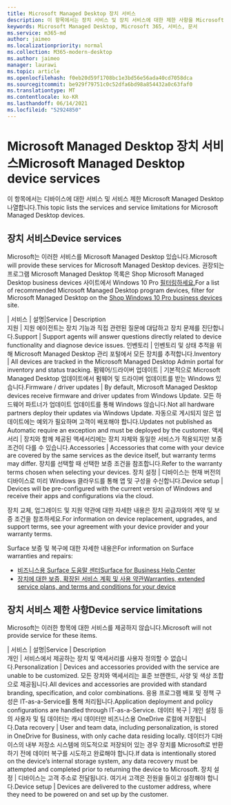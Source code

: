 ```yaml
---
title: Microsoft Managed Desktop 장치 서비스
description: 이 항목에서는 장치 서비스 및 장치 서비스에 대한 제한 사항을 Microsoft Managed Desktop.
keywords: Microsoft Managed Desktop, Microsoft 365, 서비스, 문서
ms.service: m365-md
author: jaimeo
ms.localizationpriority: normal
ms.collection: M365-modern-desktop
ms.author: jaimeo
manager: laurawi
ms.topic: article
ms.openlocfilehash: f0eb20d59f1708bc1e3bd56e56ada40cd7058dca
ms.sourcegitcommit: be929f79751c0c52dfa6bd98a854432a0c63faf0
ms.translationtype: MT
ms.contentlocale: ko-KR
ms.lasthandoff: 06/14/2021
ms.locfileid: "52924850"
---
```

# <a name="microsoft-managed-desktop-device-services"></a><span data-ttu-id="260d5-104">Microsoft Managed Desktop 장치 서비스</span><span class="sxs-lookup"><span data-stu-id="260d5-104">Microsoft Managed Desktop device services</span></span>

<span data-ttu-id="260d5-105">이 항목에서는 디바이스에 대한 서비스 및 서비스 제한 Microsoft Managed Desktop 나열합니다.</span><span class="sxs-lookup"><span data-stu-id="260d5-105">This topic lists the services and service limitations for Microsoft Managed Desktop devices.</span></span>

## <a name="device-services"></a><span data-ttu-id="260d5-106">장치 서비스</span><span class="sxs-lookup"><span data-stu-id="260d5-106">Device services</span></span>

<span data-ttu-id="260d5-107">Microsoft는 이러한 서비스를 Microsoft Managed Desktop 있습니다.</span><span class="sxs-lookup"><span data-stu-id="260d5-107">Microsoft will provide these services for Microsoft Managed Desktop devices.</span></span> <span data-ttu-id="260d5-108">권장되는 프로그램 Microsoft Managed Desktop 목록은 Shop Microsoft Managed Desktop business devices 사이트에서 Windows 10 Pro [필터링하세요.](https://www.microsoft.com/windowsforbusiness/view-all-devices)</span><span class="sxs-lookup"><span data-stu-id="260d5-108">For a list of recommended Microsoft Managed Desktop program devices, filter for Microsoft Managed Desktop on the [Shop Windows 10 Pro business devices](https://www.microsoft.com/windowsforbusiness/view-all-devices) site.</span></span>

 <span data-ttu-id="260d5-109">| 서비스 | 설명</span><span class="sxs-lookup"><span data-stu-id="260d5-109">|Service  | Description</span></span>  
<span data-ttu-id="260d5-110">지원 | 지원 에이전트는 장치 기능과 직접 관련된 질문에 대답하고 장치 문제를 진단합니다.</span><span class="sxs-lookup"><span data-stu-id="260d5-110">Support | Support agents will answer questions directly related to device functionality and diagnose device issues.</span></span>
<span data-ttu-id="260d5-111">인벤토리 | 인벤토리 및 상태 추적을 위해 Microsoft Managed Desktop 관리 포털에서 모든 장치를 추적합니다.</span><span class="sxs-lookup"><span data-stu-id="260d5-111">Inventory | All devices are tracked in the Microsoft Managed Desktop Admin portal for inventory and status tracking.</span></span>
<span data-ttu-id="260d5-112">펌웨어/드라이버 업데이트 | 기본적으로 Microsoft Managed Desktop 업데이트에서 펌웨어 및 드라이버 업데이트를 받는 Windows 있습니다.</span><span class="sxs-lookup"><span data-stu-id="260d5-112">Firmware / driver updates | By default, Microsoft Managed Desktop devices receive firmware and driver updates from Windows Update.</span></span> <span data-ttu-id="260d5-113">모든 하드웨어 파트너가 업데이트 업데이트를 통해 Windows 않습니다.</span><span class="sxs-lookup"><span data-stu-id="260d5-113">Not all hardware partners deploy their updates via Windows Update.</span></span> <span data-ttu-id="260d5-114">자동으로 게시되지 않은 업데이트에는 예외가 필요하며 고객이 배포해야 합니다.</span><span class="sxs-lookup"><span data-stu-id="260d5-114">Updates not published as Automatic require an exception and must be deployed by the customer.</span></span>
<span data-ttu-id="260d5-115">액세서리 | 장치와 함께 제공된 액세서리에는 장치 자체와 동일한 서비스가 적용되지만 보증 조건이 다를 수 있습니다.</span><span class="sxs-lookup"><span data-stu-id="260d5-115">Accessories | Accessories that come with your device are covered by the same services as the device itself, but warranty terms may differ.</span></span> <span data-ttu-id="260d5-116">장치를 선택할 때 선택한 보증 조건을 참조합니다.</span><span class="sxs-lookup"><span data-stu-id="260d5-116">Refer to the warranty terms chosen when selecting your devices.</span></span> <span data-ttu-id="260d5-117">장치 설정 | 디바이스는 현재 버전의 디바이스로 미리 Windows 클라우드를 통해 앱 및 구성을 수신합니다.</span><span class="sxs-lookup"><span data-stu-id="260d5-117">Device setup    | Devices will be pre-configured with the current version of Windows and receive their apps and configurations via the cloud.</span></span> 

<span data-ttu-id="260d5-118">장치 교체, 업그레이드 및 지원 약관에 대한 자세한 내용은 장치 공급자와의 계약 및 보증 조건을 참조하세요.</span><span class="sxs-lookup"><span data-stu-id="260d5-118">For information on device replacement, upgrades, and support terms, see your agreement with your device provider and your warranty terms.</span></span>

<span data-ttu-id="260d5-119">Surface 보증 및 복구에 대한 자세한 내용은</span><span class="sxs-lookup"><span data-stu-id="260d5-119">For information on Surface warranties and repairs:</span></span>
- [<span data-ttu-id="260d5-120">비즈니스용 Surface 도움말 센터</span><span class="sxs-lookup"><span data-stu-id="260d5-120">Surface for Business Help Center</span></span>](https://support.microsoft.com/hub/4339296/surface-for-business-help)
- [<span data-ttu-id="260d5-121">장치에 대한 보증, 확장된 서비스 계획 및 사용 약관</span><span class="sxs-lookup"><span data-stu-id="260d5-121">Warranties, extended service plans, and terms and conditions for your device</span></span>](https://support.microsoft.com/help/4040687/info-about-warranties-extended-service-plans-and-terms-conditions)


## <a name="device-service-limitations"></a><span data-ttu-id="260d5-122">장치 서비스 제한 사항</span><span class="sxs-lookup"><span data-stu-id="260d5-122">Device service limitations</span></span>

<span data-ttu-id="260d5-123">Microsoft는 이러한 항목에 대한 서비스를 제공하지 않습니다.</span><span class="sxs-lookup"><span data-stu-id="260d5-123">Microsoft will not provide service for these items.</span></span>

 <span data-ttu-id="260d5-124">| 서비스 | 설명</span><span class="sxs-lookup"><span data-stu-id="260d5-124">|Service  | Description</span></span>  
<span data-ttu-id="260d5-125">개인 | 서비스에서 제공하는 장치 및 액세서리를 사용자 정의할 수 없습니다.</span><span class="sxs-lookup"><span data-stu-id="260d5-125">Personalization | Devices and accessories provided with the service are unable to be customized.</span></span> <span data-ttu-id="260d5-126">모든 장치와 액세서리는 표준 브랜랜드, 사양 및 색상 조합으로 제공됩니다.</span><span class="sxs-lookup"><span data-stu-id="260d5-126">All devices and accessories are provided with standard branding, specification, and color combinations.</span></span> <span data-ttu-id="260d5-127">응용 프로그램 배포 및 정책 구성은 IT-as-a-Service를 통해 처리됩니다.</span><span class="sxs-lookup"><span data-stu-id="260d5-127">Application deployment and policy configurations are handled through IT-as-a-Service.</span></span>
<span data-ttu-id="260d5-128">데이터 복구 | 개인 설정 등의 사용자 및 팀 데이터는 캐시 데이터만 비즈니스용 OneDrive 로컬에 저장됩니다.</span><span class="sxs-lookup"><span data-stu-id="260d5-128">Data recovery | User and team data, including personalization, is stored in OneDrive for Business, with only cache data residing locally.</span></span> <span data-ttu-id="260d5-129">데이터가 디바이스의 내부 저장소 시스템에 의도적으로 저장되어 있는 경우 장치를 Microsoft로 반환하기 전에 데이터 복구를 시도하고 완료해야 합니다.</span><span class="sxs-lookup"><span data-stu-id="260d5-129">If data is intentionally stored on the device’s internal storage system, any data recovery must be attempted and completed prior to returning the device to Microsoft.</span></span>
<span data-ttu-id="260d5-130">장치 설정 | 디바이스는 고객 주소로 전달됩니다. 여기서 고객은 전원을 들이고 설정해야 합니다.</span><span class="sxs-lookup"><span data-stu-id="260d5-130">Device setup | Devices are delivered to the customer address, where they need to be powered on and set up by the customer.</span></span>

